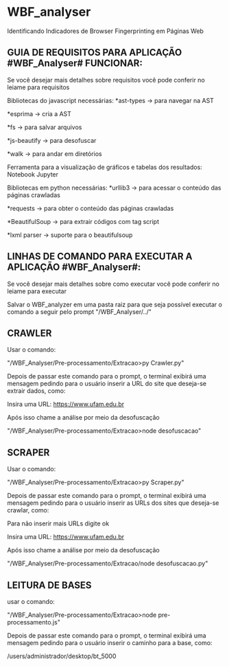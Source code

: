 # WBF_analyser
Identificando Indicadores de Browser Fingerprinting em Páginas Web

GUIA DE REQUISITOS PARA APLICAÇÃO #WBF_Analyser# FUNCIONAR:
----------------------------------------------------------

Se você desejar mais detalhes sobre requisitos você pode conferir no leiame para requisitos

Bibliotecas do javascript necessárias:
*ast-types   -> para navegar na AST

*esprima     -> cria a AST 

*fs          -> para salvar arquivos

*js-beautify -> para desofuscar

*walk        -> para andar em diretórios

Ferramenta para a visualização de gráficos e tabelas dos resultados: Notebook Jupyter

Bibliotecas em python necessárias:
*urllib3       -> para acessar o conteúdo das páginas crawladas

*requests      -> para obter o conteúdo das páginas crawladas

*BeautifulSoup -> para extrair códigos com tag script

*lxml parser   -> suporte para o beautifulsoup

LINHAS DE COMANDO PARA EXECUTAR A APLICAÇÃO #WBF_Analyser#:
-----------------------------------------------------------

Se você desejar mais detalhes sobre como executar você pode conferir no leiame para executar

Salvar o WBF_analyzer em uma pasta raiz para que seja possível executar o comando a seguir pelo prompt
"/WBF_Analyser/../"


CRAWLER
------- 
Usar o comando:

"/WBF_Analyser/Pre-processamento/Extracao>py Crawler.py"

Depois de passar este comando para o prompt, o terminal exibirá uma mensagem pedindo
para o usuário inserir a URL do site que deseja-se extrair dados, como:

Insira uma URL: https://www.ufam.edu.br 

Após isso chame a análise  por meio da desofuscação

"/WBF_Analyser/Pre-processamento/Extracao>node desofuscacao"

SCRAPER
--------
Usar o comando:

"/WBF_Analyser/Pre-processamento/Extracao>py Scraper.py"

Depois de passar este comando para o prompt, o terminal exibirá uma mensagem pedindo
para o usuário inserir as URLs dos sites que deseja-se crawlar, como:

Para não inserir mais URLs digite ok

Insira uma URL: https://www.ufam.edu.br 

Após isso chame a análise  por meio da desofuscação

"/WBF_Analyser/Pre-processamento/Extracao/node desofuscacao.py"

LEITURA DE BASES
----------------
usar o comando:

"/WBF_Analyser/Pre-processamento/Extracao>node pre-processamento.js"

Depois de passar este comando para o prompt, o terminal exibirá uma mensagem pedindo
para o usuário inserir o caminho para a base, como:

/users/administrador/desktop/bt_5000
